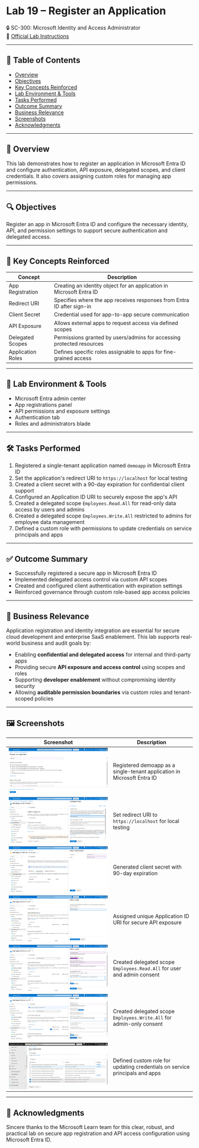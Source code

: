 # Lab 19 – Register an Application  
🔒 SC-300: Microsoft Identity and Access Administrator  
📄 [Official Lab Instructions](https://microsoftlearning.github.io/SC-300-Identity-and-Access-Administrator/Instructions/Labs/Lab_19_RegisterAnApplication.html)

---

## 📑 Table of Contents
- [Overview](#-overview)
- [Objectives](#-objectives)
- [Key Concepts Reinforced](#-key-concepts-reinforced)
- [Lab Environment & Tools](#-lab-environment--tools)
- [Tasks Performed](#-tasks-performed)
- [Outcome Summary](#-outcome-summary)
- [Business Relevance](#-business-relevance)
- [Screenshots](#-screenshots)
- [Acknowledgments](#-acknowledgments)

---

## 🧽 Overview
This lab demonstrates how to register an application in Microsoft Entra ID and configure authentication, API exposure, delegated scopes, and client credentials. It also covers assigning custom roles for managing app permissions.

---

## 🔍 Objectives
Register an app in Microsoft Entra ID and configure the necessary identity, API, and permission settings to support secure authentication and delegated access.

---

## 📘 Key Concepts Reinforced

| Concept | Description |
|--------|-------------|
| App Registration | Creating an identity object for an application in Microsoft Entra ID |
| Redirect URI | Specifies where the app receives responses from Entra ID after sign-in |
| Client Secret | Credential used for app-to-app secure communication |
| API Exposure | Allows external apps to request access via defined scopes |
| Delegated Scopes | Permissions granted by users/admins for accessing protected resources |
| Application Roles | Defines specific roles assignable to apps for fine-grained access |

---

## 🧪 Lab Environment & Tools
- Microsoft Entra admin center  
- App registrations panel  
- API permissions and exposure settings  
- Authentication tab  
- Roles and administrators blade  

---

## 🛠️ Tasks Performed
1. Registered a single-tenant application named `demoapp` in Microsoft Entra ID  
2. Set the application's redirect URI to `https://localhost` for local testing  
3. Created a client secret with a 90-day expiration for confidential client support  
4. Configured an Application ID URI to securely expose the app's API  
5. Created a delegated scope `Employees.Read.All` for read-only data access by users and admins  
6. Created a delegated scope `Employees.Write.All` restricted to admins for employee data management  
7. Defined a custom role with permissions to update credentials on service principals and apps  

---

## ✅ Outcome Summary
- Successfully registered a secure app in Microsoft Entra ID  
- Implemented delegated access control via custom API scopes  
- Created and configured client authentication with expiration settings  
- Reinforced governance through custom role-based app access policies  

---

## 💼 Business Relevance
Application registration and identity integration are essential for secure cloud development and enterprise SaaS enablement. This lab supports real-world business and audit goals by:
- Enabling **confidential and delegated access** for internal and third-party apps  
- Providing secure **API exposure and access control** using scopes and roles  
- Supporting **developer enablement** without compromising identity security  
- Allowing **auditable permission boundaries** via custom roles and tenant-scoped policies  

---

## 🖼️ Screenshots

| Screenshot | Description |
|-----------|-------------|
| ![Register single-tenant app](https://github.com/miadco/SC-300-Identity-and-Access-Labs/blob/main/19%20-%20Register%20an%20application/screenshots/register-application-single-tenant.png?raw=true) | Registered demoapp as a single-tenant application in Microsoft Entra ID |
| ![Redirect URI localhost](https://github.com/miadco/SC-300-Identity-and-Access-Labs/blob/main/19%20-%20Register%20an%20application/screenshots/set-redirect-uri-localhost.png?raw=true) | Set redirect URI to `https://localhost` for local testing |
| ![Add client secret](https://github.com/miadco/SC-300-Identity-and-Access-Labs/blob/main/19%20-%20Register%20an%20application/screenshots/add-client-secret-expiration.png?raw=true) | Generated client secret with 90-day expiration |
| ![Application ID URI](https://github.com/miadco/SC-300-Identity-and-Access-Labs/blob/main/19%20-%20Register%20an%20application/screenshots/set-application-id-uri.png?raw=true) | Assigned unique Application ID URI for secure API exposure |
| ![Scope - Employees.Read.All](https://github.com/miadco/SC-300-Identity-and-Access-Labs/blob/main/19%20-%20Register%20an%20application/screenshots/add-scope-read-access.png?raw=true) | Created delegated scope `Employees.Read.All` for user and admin consent |
| ![Scope - Employees.Write.All](https://github.com/miadco/SC-300-Identity-and-Access-Labs/blob/main/19%20-%20Register%20an%20application/screenshots/add-scope-write-access.png?raw=true) | Created delegated scope `Employees.Write.All` for admin-only consent |
| ![Custom Role Creation](https://github.com/miadco/SC-300-Identity-and-Access-Labs/blob/main/19%20-%20Register%20an%20application/screenshots/custom-role-update-credentials.png?raw=true) | Defined custom role for updating credentials on service principals and apps |

---

## 🙏 Acknowledgments  
Sincere thanks to the Microsoft Learn team for this clear, robust, and practical lab on secure app registration and API access configuration using Microsoft Entra ID.
